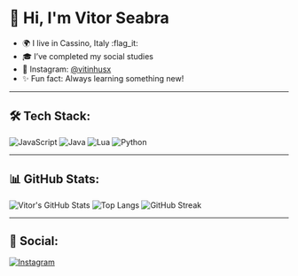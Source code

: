 # 👋 Hi, I'm Vitor Seabra

- 🌍 I live in Cassino, Italy :flag_it: 
- 🎓 I’ve completed my social studies  
- 📸 Instagram: [@vitinhusx](https://instagram.com/vitinhusx)  
- ✨ Fun fact: Always learning something new!

---

## 🛠️ Tech Stack:
![JavaScript](https://img.shields.io/badge/-JavaScript-333?style=flat&logo=javascript)
![Java](https://img.shields.io/badge/-Java-333?style=flat&logo=java)
![Lua](https://img.shields.io/badge/-Lua-333?style=flat&logo=lua)
![Python](https://img.shields.io/badge/-Python-333?style=flat&logo=python)

---

## 📊 GitHub Stats:

![Vitor's GitHub Stats](https://github-readme-stats.vercel.app/api?username=fwckbr&show_icons=true&theme=dark&hide_title=true)
![Top Langs](https://github-readme-stats.vercel.app/api/top-langs/?username=fwckbr&layout=compact&theme=dark)
![GitHub Streak](https://streak-stats.demolab.com?user=fwckbr&theme=dark)

---

## 📱 Social:
[![Instagram](https://img.shields.io/badge/-@vixtinhu-E4405F?style=flat&logo=instagram&logoColor=white)](https://instagram.com/vitinhusx)
